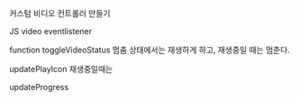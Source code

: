 커스텀 비디오 컨트롤러 만들기

JS
video eventlistener

function
toggleVideoStatus
멈춤 상태에서는 재생하게 하고, 재생중일 때는 멈춘다.

updatePlayIcon
재생중일때는

updateProgress
